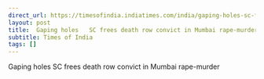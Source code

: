 ```yaml
---
direct_url: https://timesofindia.indiatimes.com/india/gaping-holes-sc-frees-death-row-convict-in-mumbai-rape-murder/articleshow/117664389.cms
layout: post
title:  Gaping holes   SC frees death row convict in Mumbai rape-murder
subtitle: Times of India
tags: []
---
```


 Gaping holes   SC frees death row convict in Mumbai rape-murder
